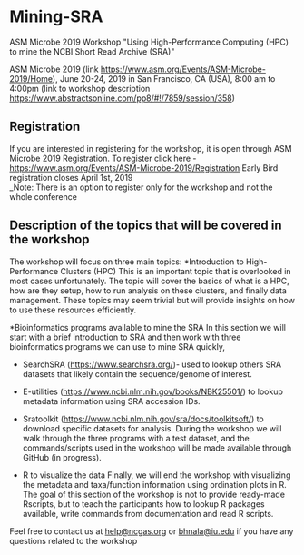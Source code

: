 # Mining-SRA
ASM Microbe 2019 Workshop "Using High-Performance Computing (HPC) to mine the NCBI Short Read Archive (SRA)" 

ASM Microbe 2019 (link https://www.asm.org/Events/ASM-Microbe-2019/Home),
June 20-24, 2019 in San Francisco, CA (USA),
8:00 am to 4:00pm (link to workshop description https://www.abstractsonline.com/pp8/#!/7859/session/358) 

## Registration 
If you are interested in registering for the workshop, it is open through ASM Microbe 2019 Registration. 
To register click here - https://www.asm.org/Events/ASM-Microbe-2019/Registration
Early Bird registration closes April 1st, 2019		
_Note: There is an option to register only for the workshop and not the whole conference

## Description of the topics that will be covered in the workshop 
The workshop will focus on three main topics: 
*Introduction to High-Performance Clusters (HPC) 
This is an important topic that is overlooked in most cases unfortunately. The topic will cover the basics of what is a HPC, how are they setup, how to run analysis on these clusters, and finally data management. These topics may seem trivial but will provide insights on how to use these resources efficiently. 

*Bioinformatics programs available to mine the SRA 
In this section we will start with a brief introduction to SRA and then  work with three bioinformatics programs we can use to mine SRA quickly,
  * SearchSRA (https://www.searchsra.org/)- used to lookup others SRA datasets that likely contain the sequence/genome of interest. 
  * E-utilities (https://www.ncbi.nlm.nih.gov/books/NBK25501/) to lookup metadata information using SRA accession IDs. 
  * Sratoolkit (https://www.ncbi.nlm.nih.gov/sra/docs/toolkitsoft/) to download specific datasets for analysis. 
During the workshop we will walk through the three programs with a test dataset, and the commands/scripts used in the workshop will be made available through GitHub (in progress). 

* R to visualize the data 
Finally, we will end the workshop with visualizing the metadata and taxa/function information using ordination plots in R. The goal of this section of the workshop is not to provide ready-made Rscripts, but to teach the participants how to lookup R packages available, write commands from documentation and read R scripts.  

Feel free to contact us at help@ncgas.org or bhnala@iu.edu if you have any questions related to the workshop  

